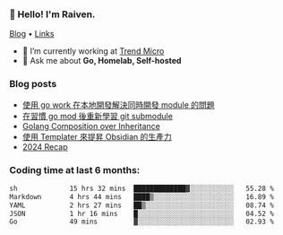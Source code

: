 <!-- ![Codewars](https://www.codewars.com/users/omegaatt36/badges/small) -->
### 👋 Hello! I'm Raiven.
[Blog](https://www.omegaatt.com) • [Links](https://link.omegaatt.com)

- 🔭 I’m currently working at [Trend Micro](https://www.trendmicro.com)
- 💬 Ask me about **Go, Homelab, Self-hosted**

### Blog posts
<!-- BLOG-POST-LIST:START -->
- [使用 go work 在本地開發解決同時開發 module 的問題](https://www.omegaatt.com/blogs/develop/2025/go_module_and_go_work/)
- [在習慣 go mod 後重新學習 git submodule](https://www.omegaatt.com/blogs/develop/2025/git_submodule_turorial/)
- [Golang Composition over Inheritance](https://www.omegaatt.com/blogs/develop/2025/golang_composition_over_inheritance/)
- [使用 Templater 來提昇 Obsidian 的生產力](https://www.omegaatt.com/blogs/develop/2025/use_obsidian_templater_to_get_more_productivity/)
- [2024 Recap](https://www.omegaatt.com/blogs/develop/2024/2024_recap/)
<!-- BLOG-POST-LIST:END -->

### Coding time at last 6 months:
<!--START_SECTION:waka-->

```txt
sh             15 hrs 32 mins  █████████████▓░░░░░░░░░░░   55.28 %
Markdown       4 hrs 44 mins   ████▒░░░░░░░░░░░░░░░░░░░░   16.89 %
YAML           2 hrs 27 mins   ██▒░░░░░░░░░░░░░░░░░░░░░░   08.74 %
JSON           1 hr 16 mins    █░░░░░░░░░░░░░░░░░░░░░░░░   04.52 %
Go             49 mins         ▓░░░░░░░░░░░░░░░░░░░░░░░░   02.93 %
```

<!--END_SECTION:waka-->
